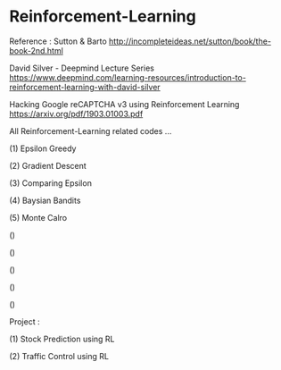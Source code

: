 # Reinforcement-Learning

Reference :
Sutton & Barto
http://incompleteideas.net/sutton/book/the-book-2nd.html

David Silver - Deepmind Lecture Series
https://www.deepmind.com/learning-resources/introduction-to-reinforcement-learning-with-david-silver

Hacking Google reCAPTCHA v3 using Reinforcement Learning
https://arxiv.org/pdf/1903.01003.pdf






All Reinforcement-Learning related codes ...

(1) Epsilon Greedy

(2) Gradient Descent

(3) Comparing Epsilon

(4) Baysian Bandits

(5) Monte Calro

()

()

()

()

()

Project : 

(1) Stock Prediction using RL

(2) Traffic Control using RL



